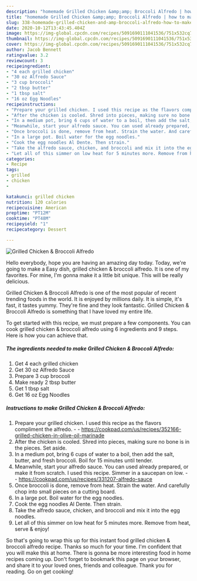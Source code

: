 ```yaml
---
description: "homemade Grilled Chicken &amp;amp; Broccoli Alfredo | how to make the best Grilled Chicken &amp;amp; Broccoli Alfredo"
title: "homemade Grilled Chicken &amp;amp; Broccoli Alfredo | how to make the best Grilled Chicken &amp;amp; Broccoli Alfredo"
slug: 338-homemade-grilled-chicken-and-amp-broccoli-alfredo-how-to-make-the-best-grilled-chicken-and-amp-broccoli-alfredo
date: 2020-10-12T13:43:45.404Z
image: https://img-global.cpcdn.com/recipes/5091690111041536/751x532cq70/grilled-chicken-broccoli-alfredo-recipe-main-photo.jpg
thumbnail: https://img-global.cpcdn.com/recipes/5091690111041536/751x532cq70/grilled-chicken-broccoli-alfredo-recipe-main-photo.jpg
cover: https://img-global.cpcdn.com/recipes/5091690111041536/751x532cq70/grilled-chicken-broccoli-alfredo-recipe-main-photo.jpg
author: Jacob Bennett
ratingvalue: 3.2
reviewcount: 3
recipeingredient:
- "4 each grilled chicken"
- "30 oz Alfredo Sauce"
- "3 cup broccoli"
- "2 tbsp butter"
- "1 tbsp salt"
- "16 oz Egg Noodles"
recipeinstructions:
- "Prepare your grilled chicken. I used this recipe as the flavors compliment the alfredo.  https://cookpad.com/us/recipes/352166-grilled-chicken-in-olive-oil-marinade"
- "After the chicken is cooled. Shred into pieces, making sure no bone is in the pieces. Set aside."
- "In a medium pot, bring 6 cups of water to a boil, then add the salt, butter, and fresh broccoli. Boil for 15 minutes until tender."
- "Meanwhile, start your alfredo sauce. You can used already prepared, or make it from scratch. I used this recipe. Simmer in a saucepan on low.  https://cookpad.com/us/recipes/331207-alfredo-sauce"
- "Once broccoli is done, remove from heat. Strain the water. And carefully chop into small pieces on a cutting board."
- "In a large pot. Boil water for the egg noodles."
- "Cook the egg noodles Al Dente. Then strain."
- "Take the alfredo sauce, chicken, and broccoli and mix it into the egg noodles."
- "Let all of this simmer on low heat for 5 minutes more. Remove from heat, serve &amp; enjoy!"
categories:
- Recipe
tags:
- grilled
- chicken
- 

katakunci: grilled chicken  
nutrition: 120 calories
recipecuisine: American
preptime: "PT12M"
cooktime: "PT48M"
recipeyield: "1"
recipecategory: Dessert

---
```



![Grilled Chicken &amp; Broccoli Alfredo](https://img-global.cpcdn.com/recipes/5091690111041536/751x532cq70/grilled-chicken-broccoli-alfredo-recipe-main-photo.jpg)

Hello everybody, hope you are having an amazing day today. Today, we're going to make a Easy dish, grilled chicken &amp; broccoli alfredo. It is one of my favorites. For mine, I'm gonna make it a little bit unique. This will be really delicious.



Grilled Chicken &amp; Broccoli Alfredo is one of the most popular of recent trending foods in the world. It is enjoyed by millions daily. It is simple, it's fast, it tastes yummy. They're fine and they look fantastic. Grilled Chicken &amp; Broccoli Alfredo is something that I have loved my entire life.


To get started with this recipe, we must prepare a few components. You can cook grilled chicken &amp; broccoli alfredo using 6 ingredients and 9 steps. Here is how you can achieve that.

<!--inarticleads1-->

##### The ingredients needed to make Grilled Chicken &amp; Broccoli Alfredo:

1. Get 4 each grilled chicken
1. Get 30 oz Alfredo Sauce
1. Prepare 3 cup broccoli
1. Make ready 2 tbsp butter
1. Get 1 tbsp salt
1. Get 16 oz Egg Noodles




<!--inarticleads2-->

##### Instructions to make Grilled Chicken &amp; Broccoli Alfredo:

1. Prepare your grilled chicken. I used this recipe as the flavors compliment the alfredo. -  - https://cookpad.com/us/recipes/352166-grilled-chicken-in-olive-oil-marinade
1. After the chicken is cooled. Shred into pieces, making sure no bone is in the pieces. Set aside.
1. In a medium pot, bring 6 cups of water to a boil, then add the salt, butter, and fresh broccoli. Boil for 15 minutes until tender.
1. Meanwhile, start your alfredo sauce. You can used already prepared, or make it from scratch. I used this recipe. Simmer in a saucepan on low. -  - https://cookpad.com/us/recipes/331207-alfredo-sauce
1. Once broccoli is done, remove from heat. Strain the water. And carefully chop into small pieces on a cutting board.
1. In a large pot. Boil water for the egg noodles.
1. Cook the egg noodles Al Dente. Then strain.
1. Take the alfredo sauce, chicken, and broccoli and mix it into the egg noodles.
1. Let all of this simmer on low heat for 5 minutes more. Remove from heat, serve &amp; enjoy!




So that's going to wrap this up for this instant food grilled chicken &amp; broccoli alfredo recipe. Thanks so much for your time. I'm confident that you will make this at home. There is gonna be more interesting food in home recipes coming up. Don't forget to bookmark this page on your browser, and share it to your loved ones, friends and colleague. Thank you for reading. Go on get cooking!
